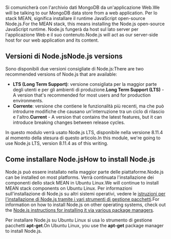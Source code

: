 <span data-ttu-id="4426a-101">Si comunicherà con l'archivio dati MongoDB da un'applicazione Web.</span><span class="sxs-lookup"><span data-stu-id="4426a-101">We will be talking to our MongoDB data store from a web application.</span></span> <span data-ttu-id="4426a-102">Per lo stack MEAN, significa installare il runtime JavaScript open-source Node.js.</span><span class="sxs-lookup"><span data-stu-id="4426a-102">For the MEAN stack, this means installing the Node.js open-source JavaScript runtime.</span></span> <span data-ttu-id="4426a-103">Node.js fungerà da host sul lato server per l'applicazione Web e il suo contenuto.</span><span class="sxs-lookup"><span data-stu-id="4426a-103">Node.js will act as our server-side host for our web application and its content.</span></span>

## <a name="nodejs-versions"></a><span data-ttu-id="4426a-104">Versioni di Node.js</span><span class="sxs-lookup"><span data-stu-id="4426a-104">Node.js versions</span></span>

<span data-ttu-id="4426a-105">Sono disponibili due versioni consigliate di Node.js:</span><span class="sxs-lookup"><span data-stu-id="4426a-105">There are two recommended versions of Node.js that are available:</span></span>

- <span data-ttu-id="4426a-106">**LTS (Long Term Support)**: versione consigliata per la maggior parte degli utenti e per gli ambienti di produzione.</span><span class="sxs-lookup"><span data-stu-id="4426a-106">**Long Term Support (LTS)** - A version that's recommended for most users and for production environments.</span></span>
- <span data-ttu-id="4426a-107">**Corrente**: versione che contiene le funzionalità più recenti, ma che può introdurre modifiche che causano un'interruzione tra un ciclo di rilascio e l'altro.</span><span class="sxs-lookup"><span data-stu-id="4426a-107">**Current** - A version that contains the latest features, but it can introduce breaking changes between release cycles.</span></span>

<span data-ttu-id="4426a-108">In questo modulo verrà usato Node.js LTS, disponibile nella versione 8.11.4 al momento della stesura di questo articolo.</span><span class="sxs-lookup"><span data-stu-id="4426a-108">In this module, we're going to use Node.js LTS, version 8.11.4 as of this writing.</span></span>

## <a name="how-to-install-nodejs"></a><span data-ttu-id="4426a-109">Come installare Node.js</span><span class="sxs-lookup"><span data-stu-id="4426a-109">How to install Node.js</span></span>

<span data-ttu-id="4426a-110">Node.js può essere installato nella maggior parte delle piattaforme.</span><span class="sxs-lookup"><span data-stu-id="4426a-110">Node.js can be installed on most platforms.</span></span> <span data-ttu-id="4426a-111">Verrà continuata l'installazione dei componenti dello stack MEAN in Ubuntu Linux.</span><span class="sxs-lookup"><span data-stu-id="4426a-111">We will continue to install MEAN stack components on Ubuntu Linux.</span></span> <span data-ttu-id="4426a-112">Per informazioni sull'installazione di Node.js su altri sistemi operativi, vedere le [istruzioni per l'installazione di Node.js tramite i vari strumenti di gestione pacchetti](https://nodejs.org/en/download/package-manager/).</span><span class="sxs-lookup"><span data-stu-id="4426a-112">For information on how to install Node.js on other operating systems, check out the [Node.js instructions for installing it via various package managers](https://nodejs.org/en/download/package-manager/).</span></span>

<span data-ttu-id="4426a-113">Per installare Node.js su Ubuntu Linux si usa lo strumento di gestione pacchetti **apt-get**.</span><span class="sxs-lookup"><span data-stu-id="4426a-113">On Ubuntu Linux, you use the **apt-get** package manager to install Node.js.</span></span>